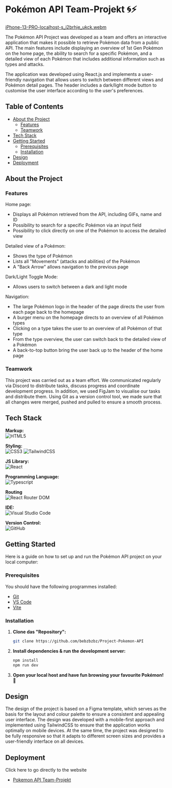 # Pokémon API Team-Projekt 🌀⚡

[iPhone-13-PRO-localhost-s_i2brhje_ukck.webm](https://github.com/user-attachments/assets/33c52109-1f67-465f-845f-1ac223cd7344)

The Pokémon API Project was developed as a team and offers an interactive application that makes it possible to retrieve Pokémon data from a public API. The main features include displaying an overview of 1st Gen Pokémon on the home page, the ability to search for a specific Pokémon, and a detailed view of each Pokémon that includes additional information such as types and attacks.

The application was developed using React.js and implements a user-friendly navigation that allows users to switch between different views and Pokémon detail pages. The header includes a dark/light mode button to customise the user interface according to the user's preferences.

## Table of Contents 

- [About the Project](#about-the-project)
  - [Features](#features)
  - [Teamwork](#teamwork)
- [Tech Stack](#tech-stack)
- [Getting Started](#getting-started)
  - [Prerequisites](#prerequisites)
  - [Installation](#installation)
- [Design](#design)
- [Deployment](#deployment)

## About the Project

### Features

Home page:
- Displays all Pokémon retrieved from the API, including GIFs, name and ID
- Possibility to search for a specific Pokémon via an input field
- Possibility to click directly on one of the Pokémon to access the detailed view

Detailed view of a Pokémon:
- Shows the type of Pokémon
- Lists all "Movements" (attacks and abilities) of the Pokémon
- A "Back Arrow" allows navigation to the previous page

Dark/Light Toggle Mode:
- Allows users to switch between a dark and light mode

Navigation:
- The large Pokémon logo in the header of the page directs the user from each page back to the homepage
- A burger menu on the homepage directs to an overview of all Pokémon types
- Clicking on a type takes the user to an overview of all Pokémon of that type
- From the type overview, the user can switch back to the detailed view of a Pokémon
- A back-to-top button bring the user back up to the header of the home page

### Teamwork
This project was carried out as a team effort. We communicated regularly via Discord to distribute tasks, discuss progress and coordinate development progress. In addition, we used FigJam to visualise our tasks and distribute them. Using Git as a version control tool, we made sure that all changes were merged, pushed and pulled to ensure a smooth process.

## Tech Stack

**Markup:**  
![HTML5](https://img.shields.io/badge/html5-%23E34F26.svg?style=for-the-badge&logo=html5&logoColor=white)  

**Styling:**  
![CSS3](https://img.shields.io/badge/css3-%231572B6.svg?style=for-the-badge&logo=css3&logoColor=white)
![TailwindCSS](https://img.shields.io/badge/tailwindcss-%2338B2AC.svg?style=for-the-badge&logo=tailwind-css&logoColor=white)  

**JS Library:**  
![React](https://img.shields.io/badge/React-20232A?style=for-the-badge&logo=react&logoColor=61DAFB)  

**Programming Language:**  
![Typescript](https://img.shields.io/badge/TypeScript-007ACC?style=for-the-badge&logo=typescript&logoColor=white)  

**Routing**  
![React Router DOM](https://img.shields.io/badge/React_Router_DOM-%23CA4245.svg?style=for-the-badge&logo=react-router&logoColor=white)

**IDE:**  
![Visual Studio Code](https://img.shields.io/badge/Visual%20Studio%20Code-0078d7.svg?style=for-the-badge&logo=visual-studio-code&logoColor=white)  

**Version Control:**  
![GitHub](https://img.shields.io/badge/github-%23121011.svg?style=for-the-badge&logo=github&logoColor=white)  


## Getting Started

Here is a guide on how to set up and run the Pokémon API project on your local computer:

### Prerequisites

You should have the following programmes installed:

- [Git](https://git-scm.com/)
- [VS Code](https://code.visualstudio.com/download)
- [Vite](https://v5.vite.dev/guide/)

### Installation

1. **Clone das "Repository":**
   ```bash
   git clone https://github.com/bebzbzbz/Project-Pokemon-API
   ```

2. **Install dependencies & run the development server:**
   ```bash
   npm install
   npm run dev
   ```

3. **Open your local host and have fun browsing your favourite Pokémon! 🐸** 

## Design

The design of the project is based on a Figma template, which serves as the basis for the layout and colour palette to ensure a consistent and appealing user interface. The design was developed with a mobile-first approach and implemented using TailwindCSS to ensure that the application works optimally on mobile devices. At the same time, the project was designed to be fully responsive so that it adapts to different screen sizes and provides a user-friendly interface on all devices.

## Deployment

Click here to go directly to the website
- [Pokemon API Team-Projekt](https://pokemon-api-duo-project.vercel.app/)